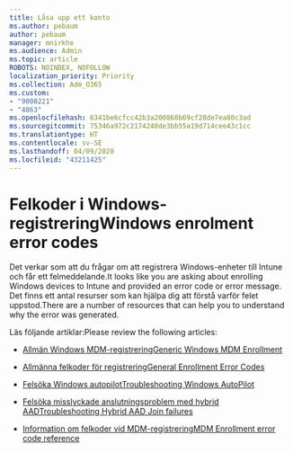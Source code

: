 ```yaml
---
title: Låsa upp ett konto
ms.author: pebaum
author: pebaum
manager: mnirkhe
ms.audience: Admin
ms.topic: article
ROBOTS: NOINDEX, NOFOLLOW
localization_priority: Priority
ms.collection: Adm_O365
ms.custom:
- "9000221"
- "4863"
ms.openlocfilehash: 6341be6cfcc42b3a200868b69cf28de7ea80c3ad
ms.sourcegitcommit: 75346a972c2174248de3bb55a19d714cee43c1cc
ms.translationtype: HT
ms.contentlocale: sv-SE
ms.lasthandoff: 04/09/2020
ms.locfileid: "43211425"
---
```

# <a name="windows-enrolment-error-codes"></a><span data-ttu-id="49de5-102">Felkoder i Windows-registrering</span><span class="sxs-lookup"><span data-stu-id="49de5-102">Windows enrolment error codes</span></span>

<span data-ttu-id="49de5-103">Det verkar som att du frågar om att registrera Windows-enheter till Intune och får ett felmeddelande.</span><span class="sxs-lookup"><span data-stu-id="49de5-103">It looks like you are asking about enrolling Windows devices to Intune and provided an error code or error message.</span></span> <span data-ttu-id="49de5-104">Det finns ett antal resurser som kan hjälpa dig att förstå varför felet uppstod.</span><span class="sxs-lookup"><span data-stu-id="49de5-104">There are a number of resources that can help you to understand why the error was generated.</span></span>
 
<span data-ttu-id="49de5-105">Läs följande artiklar:</span><span class="sxs-lookup"><span data-stu-id="49de5-105">Please review the following articles:</span></span>

- [<span data-ttu-id="49de5-106">Allmän Windows MDM-registrering</span><span class="sxs-lookup"><span data-stu-id="49de5-106">Generic Windows MDM Enrollment</span></span>](https://docs.microsoft.com/mem/intune/enrollment/troubleshoot-windows-enrollment-errors)

- [<span data-ttu-id="49de5-107">Allmänna felkoder för registrering</span><span class="sxs-lookup"><span data-stu-id="49de5-107">General Enrollment Error Codes</span></span>](https://docs.microsoft.com/mem/intune/enrollment/troubleshoot-device-enrollment-in-intune#general-enrollment-error-codes)

- [<span data-ttu-id="49de5-108">Felsöka Windows autopilot</span><span class="sxs-lookup"><span data-stu-id="49de5-108">Troubleshooting Windows AutoPilot</span></span>](https://docs.microsoft.com/windows/deployment/windows-autopilot/troubleshooting)

- [<span data-ttu-id="49de5-109">Felsöka misslyckade anslutningsproblem med hybrid AAD</span><span class="sxs-lookup"><span data-stu-id="49de5-109">Troubleshooting Hybrid AAD Join failures</span></span>](https://docs.microsoft.com/azure/active-directory/devices/troubleshoot-hybrid-join-windows-current)

- [<span data-ttu-id="49de5-110">Information om felkoder vid MDM-registrering</span><span class="sxs-lookup"><span data-stu-id="49de5-110">MDM Enrollment error code reference</span></span>](https://docs.microsoft.com/windows/win32/mdmreg/mdm-registration-constants)
